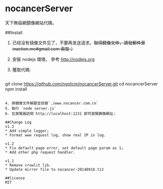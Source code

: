 nocancerServer
==============

天下無癌網鏡像網站代碼。

##Install

1. 已经没有镜像文件见了，不要再发送请求。~~取得鏡像文件，請發郵件至 inaction.me#gmail.com 索取；~~
2. 安裝 nodejs 環境， 參考 http://nodejs.org
3. 獲取代碼:


   ``` 
git clone https://github.com/ngotcm/nocancerServer.git
cd nocancerServer
npm install 
```  

4. 將鏡像文件解壓至目錄`./www.nocancer.com.cn`
5. 執行 `node server.js` 
6. 在瀏覽器訪問 http://localhost:1231 即可瀏覽鏡像網站； 

##Change Log
v1.3
* Add simple logger;
* Format www request log, show real IP in log.

v1.2
* Fix default page error, set default page param as 1;
* Add other php request handler.

v1.1 
* Remove crowlit lib.
* Update mirror file to nocancer-20140918.tz2

##license 
MIT 
